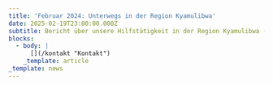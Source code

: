 ```yaml
---
title: 'Februar 2024: Unterwegs in der Region Kyamulibwa'
date: 2025-02-19T23:00:00.000Z
subtitle: Bericht über unsere Hilfstätigkeit in der Region Kyamulibwa (Uganda)
blocks:
  - body: |
      [](/kontakt "Kontakt")
    _template: article
_template: news
---
```


